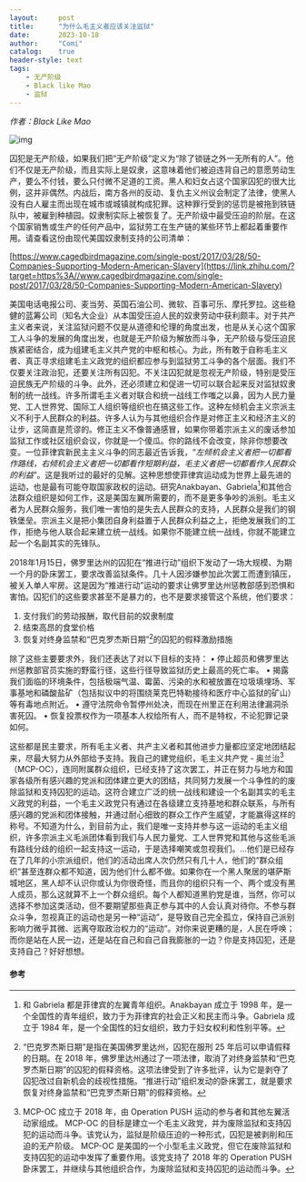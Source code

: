 ```yaml
---
layout:     post
title:      "为什么毛主义者应该关注监狱"
date:       2023-10-18
author:     "Comi"
catalog:    true
header-style: text
tags:
    - 无产阶级
    - Black like Mao
    - 监狱
---
```


*作者：Black Like Mao*

![img](https://pics.sputnik.cloudns.ch/file/1cf07da755250435a5743.png)

囚犯是无产阶级，如果我们把“无产阶级”定义为“除了锁链之外一无所有的人”。他们不仅是无产阶级，而且实际上是奴隶，这意味着他们被迫违背自己的意愿劳动生产，要么不付钱，要么只付微不足道的工资。黑人和妇女占这个国家囚犯的很大比例，这并非偶然。内战后，南方各州的反动、复仇主义州议会制定了法律，使黑人没有白人雇主而出现在城市或城镇就构成犯罪。这种罪行受到的惩罚是被拖到铁链队中，被雇到种植园。奴隶制实际上被恢复了。无产阶级中最受压迫的阶层。在这个国家销售或生产的任何产品中，监狱劳工在生产链的某些环节上都起着重要作用。请查看这份由现代美国奴隶制支持的公司清单：

[https://www.cagedbirdmagazine.com/single-post/2017/03/28/50-Companies-Supporting-Modern-American-Slavery](https://link.zhihu.com/?target=https%3A//www.cagedbirdmagazine.com/single-post/2017/03/28/50-Companies-Supporting-Modern-American-Slavery)

美国电话电报公司、麦当劳、英国石油公司、微软、百事可乐、摩托罗拉。这些稳健的蓝筹公司（知名大企业）从本国受压迫人民的奴隶劳动中获利颇丰。对于共产主义者来说，关注监狱问题不仅是从道德和伦理的角度出发，也是从关心这个国家工人斗争的发展的角度出发，也就是无产阶级为解放而斗争，无产阶级与受压迫民族紧密结合，成为组建毛主义共产党的中枢和核心。为此，所有敢于自称毛主义者、真正寻求组建毛主义政党的组织都应参与到监狱劳工斗争的各个层面。我们不仅要关注政治犯，还要关注所有囚犯。不关注囚犯就是忽视无产阶级，特别是受压迫民族无产阶级的斗争。此外，还必须建立和促进一切可以联合起来反对监狱奴隶制的统一战线。许多所谓毛主义者对联合和统一战线工作嗤之以鼻，因为人民力量党、工人世界党、国际工人组织等组织也在搞这些工作。这种左倾机会主义宗派主义不利于人民群众的利益。许多人认为与其他组织合作是对修正主义和经济主义的让步，这简直是荒谬的。修正主义不像普通感冒，如果你带着宗派主义的废话参加监狱工作或社区组织会议，你就是一个傻瓜。你的路线不会改变，除非你想要改变。一位菲律宾新民主主义斗争的同志最近告诉我，“*左倾机会主义者把一切都看作路线，右倾机会主义者把一切都看作短期利益，毛主义者把一切都看作人民群众的利益*”。这是我听过的最好的见解。这种思想使菲律宾运动成为世界上最先进的运动，也是最有可能夺取国家政权的运动。研究Anakbayan、Gabriela[^1]和其他合法群众组织是如何工作，这是美国左翼所需要的，而不是更多争吵的派别。毛主义者为人民群众服务，我们唯一害怕的是失去人民群众的支持，人民群众是我们的钢铁堡垒。宗派主义是把小集团自身利益置于人民群众利益之上，拒绝发展我们的工作，拒绝与他人联合起来建立统一战线。如果你不能建立统一战线，你就不能建立起一个名副其实的先锋队。

2018年1月15日，佛罗里达州的囚犯在“推进行动”组织下发动了一场大规模、为期一个月的卧床罢工，要求改善监狱条件。几十人因涉嫌参加此次罢工而遭到镇压，被关入单人牢房。这是因为“推进行动”运动的要求让佛罗里达州惩教部感到恐惧和害怕。囚犯们的这些要求甚至不是暴力的，也不是要求接管这个系统，他们要求：

1. 支付我们的劳动报酬，取代目前的奴隶制度
2. 结束高昂的食堂价格
3. 恢复对终身监禁和“巴克罗杰斯日期”[^2]的囚犯的假释激励措施

除了这些主要要求外，我们还表达了对以下目标的支持：
• 停止超员和佛罗里达州惩教部官员实施的野蛮行径，这些行径导致监狱历史上最高的死亡率。
• 揭露我们面临的环境条件，包括极端气温、霉菌、污染的水和被放置在垃圾填埋场、军事基地和磷酸盐矿（包括拟议中的将围绕莱克巴特勒接待和医疗中心监狱的矿山）等有毒地点附近。
• 遵守法院命令暂停州处决，而现在州里正在利用法律漏洞杀害死囚。
• 恢复投票权作为一项基本人权给所有人，而不是特权，不论犯罪记录如何。

这些都是民主要求，所有毛主义者、共产主义者和其他进步力量都应坚定地团结起来，尽最大努力从外部给予支持。我自己的建党组织，毛主义共产党 - 奥兰治[^3]（MCP-OC），连同附属群众组织，已经支持了这次罢工，并正在努力与地方和国家各级所有感兴趣的党派和团体建立更大的团结，共同努力发展一个斗争性的的废除监狱和支持囚犯的运动。这符合建立广泛的统一战线和建设一个名副其实的毛主义政党的利益，一个毛主义政党只有通过在各级建立支持基地和群众联系，与所有感兴趣的党派和团体接触，并通过耐心细致的群众工作产生威望，才能赢得这样的称号。不知道为什么，到目前为止，我们是唯一支持并参与这一运动的毛主义组织，许多宗派主义毛派团体看到我们与人民力量党、工人世界党和其他与这些毛派有路线分歧的组织一起支持这一运动，于是选择嘲笑或忽视我们。...他们是已经存在了几年的小宗派组织，他们的活动出席人次仍然只有几十人，他们的“群众组织”甚至连群众都不知道，因为他们什么都不做。如果你在一个黑人聚居的堪萨斯城地区，黑人却不认识你或认为你很奇怪，而且你的组织只有一个、两个或没有黑人成员，那么这就算不上一个群众组织。每个人都知道黑豹党是谁，当然，你可以选择不参加这类活动，但不要期望那些真正参与其中的人会认真对待你。不参与群众斗争，忽视真正的运动也是另一种“运动”，是导致自己完全孤立，保持自己派别影响力微乎其微、远离夺取政治权力的“运动”。对你来说更糟的是，人民在呼唤；而你是站在人民一边，还是站在自己和自己自我膨胀的一边？你是支持囚犯，还是支持自己？好好想想。

#### 参考

[^1]:和 Gabriela 都是菲律宾的左翼青年组织。Anakbayan 成立于 1998 年，是一个全国性的青年组织，致力于为菲律宾的社会正义和民主而斗争。Gabriela 成立于 1984 年，是一个全国性的妇女组织，致力于妇女权利和性别平等。
[^2]:“巴克罗杰斯日期”是指在美国佛罗里达州，囚犯在服刑 25 年后可以申请假释的日期。在 2018 年，佛罗里达州通过了一项法律，取消了对终身监禁和“巴克罗杰斯日期”的囚犯的假释资格。这项法律受到了许多批评，认为它是剥夺了囚犯改过自新机会的歧视性措施。“推进行动”组织发动的卧床罢工，就是要求恢复对终身监禁和“巴克罗杰斯日期”的假释资格。
[^3]:MCP-OC 成立于 2018 年，由 Operation PUSH 运动的参与者和其他左翼活动家组成。 MCP-OC 的目标是建立一个毛主义政党，并为废除监狱和支持囚犯的运动而斗争。该党认为，监狱是阶级压迫的一种形式，囚犯是被剥削和压迫的无产阶级。 MCP-OC 是美国的一个小型毛主义政党，但它在废除监狱和支持囚犯的运动中发挥了重要作用。该党支持了 2018 年的 Operation PUSH 卧床罢工，并继续与其他组织合作，为废除监狱和支持囚犯的运动而斗争。